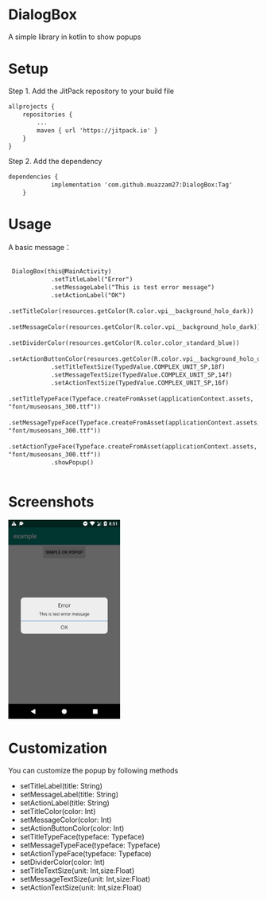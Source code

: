 # DialogBox
A simple library in kotlin to show popups 

# Setup

Step 1. Add the JitPack repository to your build file

	allprojects {
		repositories {
			...
			maven { url 'https://jitpack.io' }
		}
	}
  
Step 2. Add the dependency

~~~
dependencies {
	        implementation 'com.github.muazzam27:DialogBox:Tag'
	}
~~~
 

# Usage

A basic message：

~~~

 DialogBox(this@MainActivity)
            .setTitleLabel("Error")
            .setMessageLabel("This is test error message")
            .setActionLabel("OK")
            .setTitleColor(resources.getColor(R.color.vpi__background_holo_dark))
            .setMessageColor(resources.getColor(R.color.vpi__background_holo_dark))
            .setDividerColor(resources.getColor(R.color.color_standard_blue))
            .setActionButtonColor(resources.getColor(R.color.vpi__background_holo_dark))
            .setTitleTextSize(TypedValue.COMPLEX_UNIT_SP,18f)
            .setMessageTextSize(TypedValue.COMPLEX_UNIT_SP,14f)
            .setActionTextSize(TypedValue.COMPLEX_UNIT_SP,16f)
            .setTitleTypeFace(Typeface.createFromAsset(applicationContext.assets, "font/museosans_300.ttf"))
            .setMessageTypeFace(Typeface.createFromAsset(applicationContext.assets, "font/museosans_300.ttf"))
            .setActionTypeFace(Typeface.createFromAsset(applicationContext.assets, "font/museosans_300.ttf"))
            .showPopup()


~~~


# Screenshots

<img src="screenshots/Screenshot_1567968683.png" height="400" alt="Screenshot"/>


# Customization

You can customize the popup by following methods

- setTitleLabel(title: String)
- setMessageLabel(title: String)
- setActionLabel(title: String)
- setTitleColor(color: Int)
- setMessageColor(color: Int)
- setActionButtonColor(color: Int)
- setTitleTypeFace(typeface: Typeface)
- setMessageTypeFace(typeface: Typeface)
- setActionTypeFace(typeface: Typeface)
- setDividerColor(color: Int)
- setTitleTextSize(unit: Int,size:Float)
- setMessageTextSize(unit: Int,size:Float)
- setActionTextSize(unit: Int,size:Float)



